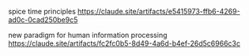 spice time principles
https://claude.site/artifacts/e5415973-ffb6-4269-ad0c-0cad250be9c5

new paradigm for human information processing
https://claude.site/artifacts/fc2fc0b5-8d49-4a6d-b4ef-26d5c6966c3c